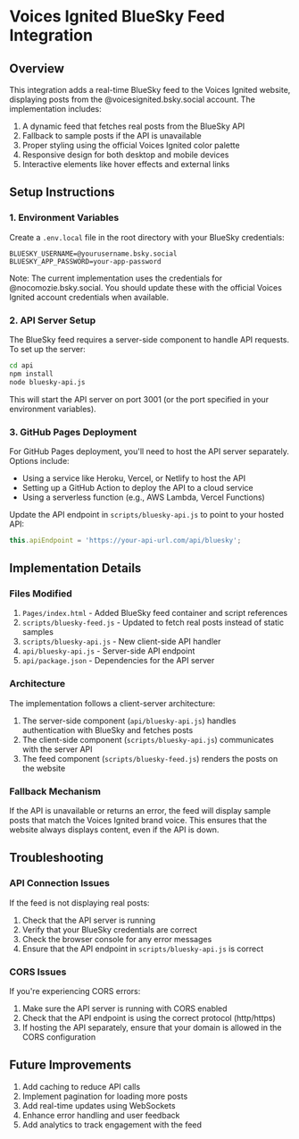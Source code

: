 # Voices Ignited BlueSky Feed Integration

## Overview

This integration adds a real-time BlueSky feed to the Voices Ignited website, displaying posts from the @voicesignited.bsky.social account. The implementation includes:

1. A dynamic feed that fetches real posts from the BlueSky API
2. Fallback to sample posts if the API is unavailable
3. Proper styling using the official Voices Ignited color palette
4. Responsive design for both desktop and mobile devices
5. Interactive elements like hover effects and external links

## Setup Instructions

### 1. Environment Variables

Create a `.env.local` file in the root directory with your BlueSky credentials:

```
BLUESKY_USERNAME=@yourusername.bsky.social
BLUESKY_APP_PASSWORD=your-app-password
```

Note: The current implementation uses the credentials for @nocomozie.bsky.social. You should update these with the official Voices Ignited account credentials when available.

### 2. API Server Setup

The BlueSky feed requires a server-side component to handle API requests. To set up the server:

```bash
cd api
npm install
node bluesky-api.js
```

This will start the API server on port 3001 (or the port specified in your environment variables).

### 3. GitHub Pages Deployment

For GitHub Pages deployment, you'll need to host the API server separately. Options include:

- Using a service like Heroku, Vercel, or Netlify to host the API
- Setting up a GitHub Action to deploy the API to a cloud service
- Using a serverless function (e.g., AWS Lambda, Vercel Functions)

Update the API endpoint in `scripts/bluesky-api.js` to point to your hosted API:

```javascript
this.apiEndpoint = 'https://your-api-url.com/api/bluesky';
```

## Implementation Details

### Files Modified

1. `Pages/index.html` - Added BlueSky feed container and script references
2. `scripts/bluesky-feed.js` - Updated to fetch real posts instead of static samples
3. `scripts/bluesky-api.js` - New client-side API handler
4. `api/bluesky-api.js` - Server-side API endpoint
5. `api/package.json` - Dependencies for the API server

### Architecture

The implementation follows a client-server architecture:

1. The server-side component (`api/bluesky-api.js`) handles authentication with BlueSky and fetches posts
2. The client-side component (`scripts/bluesky-api.js`) communicates with the server API
3. The feed component (`scripts/bluesky-feed.js`) renders the posts on the website

### Fallback Mechanism

If the API is unavailable or returns an error, the feed will display sample posts that match the Voices Ignited brand voice. This ensures that the website always displays content, even if the API is down.

## Troubleshooting

### API Connection Issues

If the feed is not displaying real posts:

1. Check that the API server is running
2. Verify that your BlueSky credentials are correct
3. Check the browser console for any error messages
4. Ensure that the API endpoint in `scripts/bluesky-api.js` is correct

### CORS Issues

If you're experiencing CORS errors:

1. Make sure the API server is running with CORS enabled
2. Check that the API endpoint is using the correct protocol (http/https)
3. If hosting the API separately, ensure that your domain is allowed in the CORS configuration

## Future Improvements

1. Add caching to reduce API calls
2. Implement pagination for loading more posts
3. Add real-time updates using WebSockets
4. Enhance error handling and user feedback
5. Add analytics to track engagement with the feed
